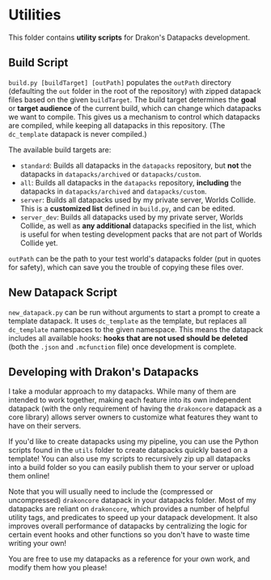 # Utilities

This folder contains **utility scripts** for Drakon's Datapacks development.

## Build Script

`build.py [buildTarget] [outPath]` populates the `outPath` directory (defaulting the `out` folder in the root of the repository) with zipped datapack files based on the given `buildTarget`. The build target determines the **goal** or **target audience** of the current build, which can change which datapacks we want to compile. This gives us a mechanism to control which datapacks are compiled, while keeping all datapacks in this repository. (The `dc_template` datapack is never compiled.)

The available build targets are:

* `standard`: Builds all datapacks in the `datapacks` repository, but **not** the datapacks in `datapacks/archived` or `datapacks/custom`.
* `all`: Builds all datapacks in the `datapacks` repository, **including** the datapacks in `datapacks/archived` and `datapacks/custom`.
* `server`: Builds all datapacks used by my private server, Worlds Collide. This is a **customized list** defined in `build.py`, and can be edited.
* `server_dev`: Builds all datapacks used by my private server, Worlds Collide, as well as **any additional** datapacks specified in the list, which is useful for when testing development packs that are not part of Worlds Collide yet.

`outPath` can be the path to your test world's datapacks folder (put in quotes for safety), which can save you the trouble of copying these files over.

## New Datapack Script

`new_datapack.py` can be run without arguments to start a prompt to create a template datapack. It uses `dc_template` as the template, but replaces all `dc_template` namespaces to the given namespace. This means the datapack includes all available hooks: **hooks that are not used should be deleted** (both the `.json` and `.mcfunction` file) once development is complete.

## Developing with Drakon's Datapacks

I take a modular approach to my datapacks. While many of them are intended to work together,
making each feature into its own independent datapack (with the only requirement of having the `drakoncore` datapack as a core library) allows server owners to customize what features they want to have on their servers.

If you'd like to create datapacks using my pipeline, you can use the Python scripts found in the `utils` folder to create datapacks quickly based on a template! You can also use my scripts to recursively zip up all datapacks into a build folder so you can easily publish them to your server or upload them online!

Note that you will usually need to include the (compressed or uncompressed) `drakoncore` datapack in your datapacks folder. Most of my datapacks are reliant on `drakoncore`, which provides a number of helpful utility tags, and predicates to speed up your datapack development. It also improves overall performance of datapacks by centralizing the logic for certain event hooks and other functions so you don't have to waste time writing your own!

You are free to use my datapacks as a reference for your own work, and modify them how you please!
